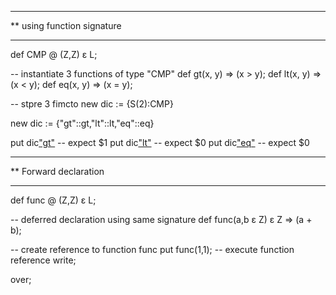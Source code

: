 **************************************
** using function signature
**************************************
def CMP @ (Z,Z) ε L;

-- instantiate 3 functions of type "CMP"
def gt(x, y) => (x > y);
def lt(x, y) => (x < y);
def eq(x, y) => (x = y);

-- stpre 3 fimcto
new dic := {S(2):CMP}

new dic := {"gt"::gt,"lt"::lt,"eq"::eq}

put dic["gt"](3,1) -- expect $1
put dic["lt"](3,1) -- expect $0
put dic["eq"](3,1) -- expect $0

************************************************
** Forward declaration
************************************************
def func @ (Z,Z) ε L; 

-- deferred declaration using same signature
def func(a,b ε Z) ε Z => (a + b);

-- create reference to function func
put func(1,1);     -- execute function reference
write;

over;